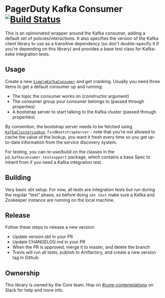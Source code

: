 # PagerDuty Kafka Consumer [![Build Status](https://travis-ci.com/PagerDuty/pd-kafka-consumer.svg?token=7Mi8LhmhpJYhzs4euq1w&branch=master)](https://travis-ci.com/PagerDuty/pd-kafka-consumer/builds)

This is an opinionated wrapper around the Kafka consumer, adding a default set
of policies/interactions. It also specifies the version of the Kafka client
library to use as a transitive dependency (so don't double-specify it if
you're depending on this library) and provides a base test class for Kafka-eske
integration tests.

## Usage

Create a new [`SimpleKafkaConsumer`](https://docs.pd-internal.com/scala/pd-kafka-consumer/pd/kafkaconsumer/SimpleKafkaConsumer.html) and get cranking. Usually you need three items to get a default
consumer up and running:

- The topic the consumer works on (constructor argument)
- The consumer group your consumer belongs to (passed through properties)
- A bootstrap server to start talking to the Kafka cluster (passed through properties)

By convention, the bootstrap server needs to be fetched using
[`KafkaClusterLookup`](https://docs.pd-internal.com/scala/pd-kafka-consumer/pd/kafkaconsumer/KafkaClusterLookup.html)`.findBootstrapServer` - note that you're not allowed to cache
the value of the lookup, you want it fresh every time so you get up-to-date
information from the service discovery system.

For testing, you can re-use/build on the classes in the `pd.kafkaconsumer.testsupport`
package, which contains a base Spec to inherit from if you need a Kafka integration
test.

## Building

Very basic sbt setup. For now, all tests are integration tests but run during the
regular "test" phase, so before doing `sbt test` make sure a Kafka and Zookeeper
instance are running on the local machine.

## Release

Follow these steps to release a new version:
 - Update version.sbt in your PR
 - Update CHANGELOG.md in your PR
 - When the PR is approved, merge it to master, and delete the branch
 - Travis will run all tests, publish to Artifactory, and create a new version tag in Github

## Ownership

This library is owned by the Core team. Hop on 
[#core-contemplations](https://pagerduty.slack.com/messages/core-contemplations/)
on Slack for help and more info.
